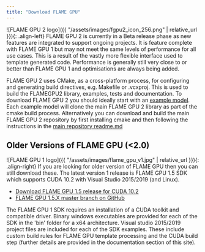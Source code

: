 ```yaml
---
title: "Download FLAME GPU"
---
```


![FLAME GPU 2 logo]({{ "/assets/images/fgpu2_icon_256.png" | relative_url }}){: .align-left} FLAME GPU 2 is currently in a Beta release phase as new features are integrated to support ongoing projects. It is feature complete with FLAME GPU 1 but may not meet the same levels of performance for all use cases. This is a result of the vastly more flexible interface used to template generated code. Performance is generally still very close to or better than FLAME GPU 1 and optimisations are always being added.

FLAME GPU 2 uses CMake, as a cross-platform process, for configuring and generating build directives, e.g. Makefile or .vcxproj. This is used to build the FLAMEGPU2 library, examples, tests and documentation. To download FLAME GPU 2 you should ideally start with an [example model](/models/). Each example model will clone the main FLAME GPU 2 library as part of the cmake build process. Alternatively you can download and build the main FLAME GPU 2 repository by first installing cmake and then following the instructions in the [main repository readme.md](https://github.com/FLAMEGPU/FLAMEGPU2)

## Older Versions of FLAME GPU (<2.0)

![FLAME GPU 1 logo]({{ "/assets/images/flame_gpu_v1.jpg" | relative_url }}){: .align-right} If you are looking for older version of FLAME GPU then you can still download these. The latest version 1 release is FLAME GPU 1.5 SDK which supports CUDA 10.2 with Visual Studio 2015/2019 (and Linux).

 * [Download FLAME GPU 1.5 release for CUDA 10.2](https://github.com/FLAMEGPU/FLAMEGPU/releases/download/v1.5.0/FLAME-GPU-SDK.zip)
 * [FLAME GPU 1.5.X master branch on GitHub](https://github.com/FLAMEGPU/FLAMEGPU)

The FLAME GPU 1 SDK requires an installation of a CUDA toolkit and compatible driver. Binary windows executables are provided for each of the SDK in the 'bin' folder for a x64 architecture. Visual studio 2015/2019 project files are included for each of the SDK examples. These include custom build rules for FLAME GPU template processing and the CUDA build step (further details are provided in the documentation section of this site).